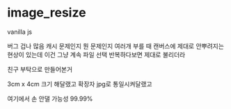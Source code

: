 # image_resize
vanilla js

버그 겁나 많음
캐시 문제인지 뭔 문제인지 여러개 부를 때 캔버스에 제대로 안뿌려지는 현상이 있는데
이건 그냥 계속 파일 선택 반복하다보면 제대로 불리더라

친구 부탁으로 만들어본거

3cm x 4cm 크기 해달랬고
확장자 jpg로 통일시켜달랬고

여기에서 손 안댈 가능성 99.99%

